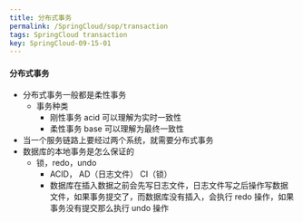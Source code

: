 ```yaml
---
title: 分布式事务
permalink: /SpringCloud/sop/transaction
tags: SpringCloud transaction
key: SpringCloud-09-15-01
---
```




#### 分布式事务

- 分布式事务一般都是柔性事务
  - 事务种类
    - 刚性事务 acid  可以理解为实时一致性
    - 柔性事务 base 可以理解为最终一致性
- 当一个服务链路上要经过两个系统，就需要分布式事务
- 数据库的本地事务是怎么保证的
  - 锁，redo，undo
    - ACID， AD（日志文件） CI（锁）
    - 数据库在插入数据之前会先写日志文件，日志文件写之后操作写数据文件，如果事务提交了，而数据库没有插入，会执行 redo 操作，如果事务没有提交那么执行 undo 操作


